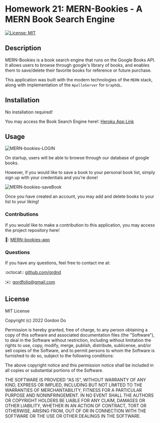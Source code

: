 # Homework 21: MERN-Bookies - A MERN Book Search Engine

[![License: MIT](https://img.shields.io/badge/License-MIT-blue.svg)](https://opensource.org/licenses/MIT)

## Description

MERN-Bookies is a book search engine that runs on the Google Books API. It allows users to browse through google's library of books, and enables them to save/delete their favorite books for reference or future purchase.

This application was built with the modern technologies of the `MERN` stack, along with implementation of the `ApolloServer` for `GraphQL`.

## Installation

No installation required!

You may access the Book Search Engine here!: [Heroku App Link](https://mern-bookies.herokuapp.com/)

## Usage

![MERN-bookies-LOGIN](https://user-images.githubusercontent.com/93315369/169801197-b4fa4f25-c048-421f-a656-fdb70fae3f58.gif)

On startup, users will be able to browse through our database of google books.

However, if you would like to save a book to your personal book list, simply sign up with your credentials and you're done!

![MERN-bookies-saveBook](https://user-images.githubusercontent.com/93315369/169801856-ea49b531-6e46-4ea6-bc47-0b32e507ff9c.gif)

Once you have created an account, you may add and delete books to your list to your liking!

### Contributions

If you would like to make a contribution to this application, you may access the project repository here!

:open_file_folder:: [MERN-bookies-app](github.com/grdnd/book-search-engine)

### Questions

If you have any questions, feel free to contact me at:

:octocat:: [github.com/grdnd](github.com/grdnd/)

:envelope:: [gordfolio@gmail.com](mailto:gordfolio@gmail.com)

## License

MIT License

Copyright (c) 2022 Gordon Do

Permission is hereby granted, free of charge, to any person obtaining a copy of this software and associated documentation files (the "Software"), to deal in the Software without restriction, including without limitation the rights to use, copy, modify, merge, publish, distribute, sublicense, and/or sell copies of the Software, and to permit persons to whom the Software is furnished to do so, subject to the following conditions:

The above copyright notice and this permission notice shall be included in all copies or substantial portions of the Software.

THE SOFTWARE IS PROVIDED "AS IS", WITHOUT WARRANTY OF ANY KIND, EXPRESS OR IMPLIED, INCLUDING BUT NOT LIMITED TO THE WARRANTIES OF MERCHANTABILITY, FITNESS FOR A PARTICULAR PURPOSE AND NONINFRINGEMENT. IN NO EVENT SHALL THE AUTHORS OR COPYRIGHT HOLDERS BE LIABLE FOR ANY CLAIM, DAMAGES OR OTHER LIABILITY, WHETHER IN AN ACTION OF CONTRACT, TORT OR OTHERWISE, ARISING FROM, OUT OF OR IN CONNECTION WITH THE SOFTWARE OR THE USE OR OTHER DEALINGS IN THE SOFTWARE.
